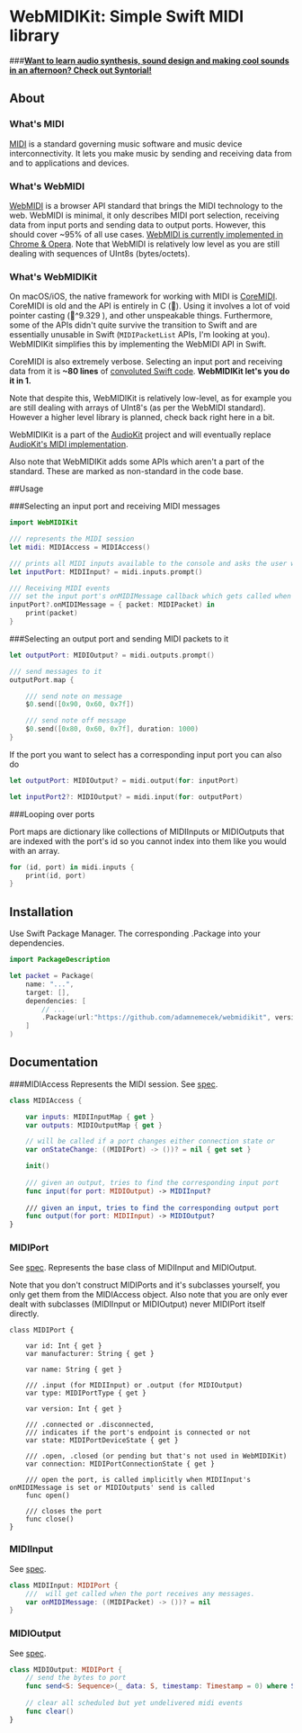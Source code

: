 # WebMIDIKit: Simple Swift MIDI library

###__[Want to learn audio synthesis, sound design and making cool sounds in an afternoon? Check out Syntorial!](http://www.syntorial.com/#a_aid=AudioKit)__

## About

### What's MIDI 

[MIDI](https://en.wikipedia.org/wiki/MIDI) is a standard governing music software and music device interconnectivity. It lets you make music by sending and receiving data from and to applications and devices.

### What's WebMIDI

[WebMIDI](https://webaudio.github.io/web-midi-api/) is a browser API standard that brings the MIDI technology to the web. WebMIDI is minimal, it only describes MIDI port selection, receiving data from input ports and sending data to output ports. However, this should cover ~95% of all use cases. [WebMIDI is currently implemented in Chrome & Opera](http://caniuse.com/#feat=midi). Note that WebMIDI is relatively low level as you are still dealing with sequences of UInt8s (bytes/octets).


### What's WebMIDIKit
On macOS/iOS, the native framework for working with MIDI is [CoreMIDI](https://developer.apple.com/reference/coremidi).
CoreMIDI is old and the API is entirely in C (💩). Using it involves a lot of void pointer casting (💩^9.329 ), and other unspeakable things. Furthermore, some of the APIs didn't quite survive the transition to Swift and are essentially unusable in Swift (`MIDIPacketList` APIs, I'm looking at you). WebMIDIKit simplifies this by implementing the WebMIDI API in Swift.

CoreMIDI is also extremely verbose. Selecting an input port and receiving data from it is __~80 lines__ of [convoluted Swift code](http://mattg411.com/coremidi-swift-programming/). __WebMIDIKit let's you do it in 1.__ 


Note that despite this, WebMIDIKit is relatively low-level, as for example you are still dealing with arrays of UInt8's (as per the WebMIDI standard). However a higher level library is planned, check back right here in a bit.

WebMIDIKit is a part of the [AudioKit](https://githib.com/audiokit/audiokit) project and will eventually replace [AudioKit's MIDI implementation](https://github.com/audiokit/AudioKit/tree/master/AudioKit/Common/MIDI).

Also note that WebMIDIKit adds some APIs which aren't a part of the standard. These are marked as non-standard in the code base.


##Usage

###Selecting an input port and receiving MIDI messages

```swift
import WebMIDIKit

/// represents the MIDI session
let midi: MIDIAccess = MIDIAccess()

/// prints all MIDI inputs available to the console and asks the user which port they want to select
let inputPort: MIDIInput? = midi.inputs.prompt()

/// Receiving MIDI events 
/// set the input port's onMIDIMessage callback which gets called when the port receives MIDI packets
inputPort?.onMIDIMessage = { packet: MIDIPacket) in 
	print(packet)
}

```


###Selecting an output port and sending MIDI packets to it
```swift
let outputPort: MIDIOutput? = midi.outputs.prompt()

/// send messages to it
outputPort.map {

	/// send note on message
	$0.send([0x90, 0x60, 0x7f])

	/// send note off message
	$0.send([0x80, 0x60, 0x7f], duration: 1000)
}
```

If the port you want to select has a corresponding input port you can also do

```swift
let outputPort: MIDIOutput? = midi.output(for: inputPort)

let inputPort2?: MIDIOutput? = midi.input(for: outputPort)
```

###Looping over ports

Port maps are dictionary like collections of MIDIInputs or MIDIOutputs that are indexed with the port's id so you cannot index into them like you would with an array.
```swift
for (id, port) in midi.inputs {
	print(id, port)
}
```



## Installation

Use Swift Package Manager. The corresponding .Package into your dependencies.
```swift
import PackageDescription

let packet = Package(
	name: "...",
	target: [],
	dependencies: [
		// ...
		.Package(url:"https://github.com/adamnemecek/webmidikit", version: 1)
	]
)
```

## Documentation

###MIDIAccess
Represents the MIDI session. See [spec](https://www.w3.org/TR/webmidi/#midiaccess-interface).

```swift
class MIDIAccess {

	var inputs: MIDIInputMap { get }
	var outputs: MIDIOutputMap { get }

	// will be called if a port changes either connection state or 
	var onStateChange: ((MIDIPort) -> ())? = nil { get set }

	init()
	
	/// given an output, tries to find the corresponding input port
	func input(for port: MIDIOutput) -> MIDIInput?
	
	/// given an input, tries to find the corresponding output port
	func output(for port: MIDIInput) -> MIDIOutput?
}
```

### MIDIPort

See [spec](https://www.w3.org/TR/webmidi/#midiport-interface). Represents the base class of MIDIInput and MIDIOutput.

Note that you don't construct MIDIPorts and it's subclasses yourself, you only get them from the MIDIAccess object. Also note that you are only ever dealt with subclasses (MIDIInput or MIDIOutput) never MIDIPort itself directly.

```
class MIDIPort {

    var id: Int { get }
    var manufacturer: String { get }

    var name: String { get }

	/// .input (for MIDIInput) or .output (for MIDIOutput)
    var type: MIDIPortType { get }

	var version: Int { get }

	/// .connected or .disconnected,
	/// indicates if the port's endpoint is connected or not
	var state: MIDIPortDeviceState { get }

	/// .open, .closed (or pending but that's not used in WebMIDIKit)
    var connection: MIDIPortConnectionState { get }

	/// open the port, is called implicitly when MIDIInput's onMIDIMessage is set or MIDIOutputs' send is called
	func open()

	/// closes the port
	func close()
}
```

### MIDIInput

See [spec](https://www.w3.org/TR/webmidi/#midiinput-interface).

```swift
class MIDIInput: MIDIPort {
	///  will get called when the port receives any messages.
	var onMIDIMessage: ((MIDIPacket) -> ())? = nil
}
```


### MIDIOutput


See [spec](https://www.w3.org/TR/webmidi/#midioutput-interface).
```swift
class MIDIOutput: MIDIPort {
	// send the bytes to port
	func send<S: Sequence>(_ data: S, timestamp: Timestamp = 0) where S.Iterator.Element == UInt8
	
	// clear all scheduled but yet undelivered midi events
	func clear()
}
```




